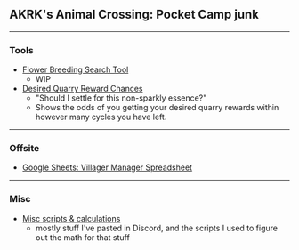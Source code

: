 ## AKRK's Animal Crossing: Pocket Camp junk

---
### Tools

* [Flower Breeding Search Tool](https://akrk-acpc.github.io/garden/breeding_list.html)
  - WIP
* [Desired Quarry Reward Chances](https://akrk-acpc.github.io/quarry/index.html)
  - "Should I settle for this non-sparkly essence?"
  - Shows the odds of you getting your desired quarry rewards within however many cycles you have left. 
  
---
### Offsite

* [Google Sheets: Villager Manager Spreadsheet](https://docs.google.com/spreadsheets/d/1a1LW2m4fjB4dFDap7UzYXTYtJDzs3_7Kj5uglZPO4Zo/edit)

---
### Misc

* [Misc scripts & calculations](https://gist.github.com/AKRK-ACPC)
  - mostly stuff I've pasted in Discord, and the scripts I used to figure out the math for that stuff

